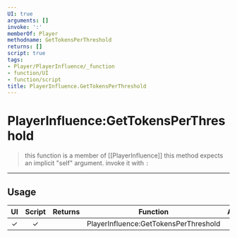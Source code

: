 ```yaml
---
UI: true
arguments: []
invoke: ':'
memberOf: Player
methodname: GetTokensPerThreshold
returns: []
script: true
tags:
- Player/PlayerInfluence/_function
- function/UI
- function/script
title: PlayerInfluence.GetTokensPerThreshold
---
```

# PlayerInfluence:GetTokensPerThreshold
> this function is a member of [[PlayerInfluence]]
> this method expects an implicit "self" argument. invoke it with `:`
-----
## Usage
|  UI | Script | Returns | Function | Arguments |
|:---:|:------:|-------:|:--------:|:---------|
|✓|✓||PlayerInfluence:GetTokensPerThreshold||
